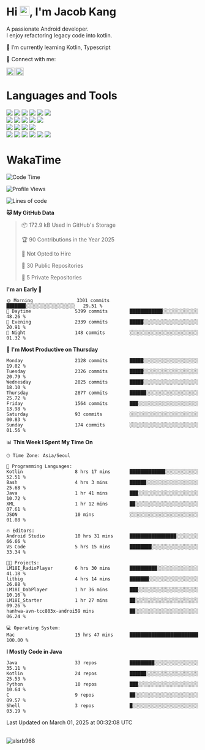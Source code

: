 # Hi <img src="https://media.giphy.com/media/hvRJCLFzcasrR4ia7z/giphy.gif" width="25px">, I'm Jacob Kang
A passionate Android developer.
</br>
I enjoy refactoring legacy code into kotlin.

🌱 I’m currently learning Kotlin, Typescript

🤝 Connect with me:

<a href="https://www.linkedin.com/in/minkyu-kang-b7477b1b2/"><img align="left" src="https://raw.githubusercontent.com/yushi1007/yushi1007/main/images/linkedin.svg" alt="Minkyu Kang | LinkedIn" width="21px"/></a>
<a href="https://www.instagram.com/_jacob_kang/"><img align="left" src="https://raw.githubusercontent.com/yushi1007/yushi1007/main/images/instagram.svg" alt="Jacob Kang | Instagram" width="21px"/></a>

</br>

# Languages and Tools

<div align="left">
<img src="https://img.shields.io/badge/java-007396?logo=java&logoColor=white"/>
<img src="https://img.shields.io/badge/kotlin-7F52FF?logo=kotlin&logoColor=white"/>
<img src="https://img.shields.io/badge/python-3776AB?logo=python&logoColor=white"/>
<img src="https://img.shields.io/badge/bash shell-4EAA25?logo=gnubash&logoColor=white"/>
<img src="https://img.shields.io/badge/c-A8B9CC?logo=c&logoColor=white"/>
<img src="https://img.shields.io/badge/c++-00599C?logo=c%2b%2b&logoColor=white"/>
</div>
<div align="left">
<img src="https://img.shields.io/badge/git-F05032?logo=git&logoColor=white"/>
<img src="https://img.shields.io/badge/github-181717?logo=github&logoColor=white"/>
<img src="https://img.shields.io/badge/mysql-4479A1?logo=mysql&logoColor=white"/>
<img src="https://img.shields.io/badge/sqlite-003B57?logo=sqlite&logoColor=white"/>
<img src="https://img.shields.io/badge/amazon AWS-232F3E?logo=amazonaws&logoColor=white"/>
</div>
<div align="left">
<img src="https://img.shields.io/badge/android-3DDC84?logo=android&logoColor=white"/>
<img src="https://img.shields.io/badge/linux-FCC624?logo=linux&logoColor=white"/>
<img src="https://img.shields.io/badge/flask-000000?logo=flask&logoColor=white"/>
<img src="https://img.shields.io/badge/arduino-00979D?logo=arduino&logoColor=white"/>
</div>
<div align="left">
<img src="https://img.shields.io/badge/slack-4A154B?logo=slack&logoColor=white"/>
<img src="https://img.shields.io/badge/notion-000000?logo=notion&logoColor=white"/>
<img src="https://img.shields.io/badge/jira-0052CC?logo=jira&logoColor=white"/>
<img src="https://img.shields.io/badge/postman-FF6C37?logo=postman&logoColor=white"/>
<img src="https://img.shields.io/badge/intellij-000000?logo=intellijidea&logoColor=white"/>
<img src="https://img.shields.io/badge/pycharm-000000?logo=pycharm&logoColor=white"/>
</div>

# WakaTime

<!--START_SECTION:waka-->
![Code Time](http://img.shields.io/badge/Code%20Time-4%2C667%20hrs%2026%20mins-blue)

![Profile Views](http://img.shields.io/badge/Profile%20Views-0-blue)

![Lines of code](https://img.shields.io/badge/From%20Hello%20World%20I%27ve%20Written-5.2%20million%20lines%20of%20code-blue)

**🐱 My GitHub Data** 

> 📦 172.9 kB Used in GitHub's Storage 
 > 
> 🏆 90 Contributions in the Year 2025
 > 
> 🚫 Not Opted to Hire
 > 
> 📜 30 Public Repositories 
 > 
> 🔑 5 Private Repositories 
 > 
**I'm an Early 🐤** 

```text
🌞 Morning                3301 commits        ███████░░░░░░░░░░░░░░░░░░   29.51 % 
🌆 Daytime                5399 commits        ████████████░░░░░░░░░░░░░   48.26 % 
🌃 Evening                2339 commits        █████░░░░░░░░░░░░░░░░░░░░   20.91 % 
🌙 Night                  148 commits         ░░░░░░░░░░░░░░░░░░░░░░░░░   01.32 % 
```
📅 **I'm Most Productive on Thursday** 

```text
Monday                   2128 commits        █████░░░░░░░░░░░░░░░░░░░░   19.02 % 
Tuesday                  2326 commits        █████░░░░░░░░░░░░░░░░░░░░   20.79 % 
Wednesday                2025 commits        █████░░░░░░░░░░░░░░░░░░░░   18.10 % 
Thursday                 2877 commits        ██████░░░░░░░░░░░░░░░░░░░   25.72 % 
Friday                   1564 commits        ███░░░░░░░░░░░░░░░░░░░░░░   13.98 % 
Saturday                 93 commits          ░░░░░░░░░░░░░░░░░░░░░░░░░   00.83 % 
Sunday                   174 commits         ░░░░░░░░░░░░░░░░░░░░░░░░░   01.56 % 
```


📊 **This Week I Spent My Time On** 

```text
🕑︎ Time Zone: Asia/Seoul

💬 Programming Languages: 
Kotlin                   8 hrs 17 mins       █████████████░░░░░░░░░░░░   52.51 % 
Bash                     4 hrs 3 mins        ██████░░░░░░░░░░░░░░░░░░░   25.68 % 
Java                     1 hr 41 mins        ███░░░░░░░░░░░░░░░░░░░░░░   10.72 % 
XML                      1 hr 12 mins        ██░░░░░░░░░░░░░░░░░░░░░░░   07.61 % 
JSON                     10 mins             ░░░░░░░░░░░░░░░░░░░░░░░░░   01.08 % 

🔥 Editors: 
Android Studio           10 hrs 31 mins      █████████████████░░░░░░░░   66.66 % 
VS Code                  5 hrs 15 mins       ████████░░░░░░░░░░░░░░░░░   33.34 % 

🐱‍💻 Projects: 
LM18I_RadioPlayer        6 hrs 30 mins       ██████████░░░░░░░░░░░░░░░   41.18 % 
litbig                   4 hrs 14 mins       ███████░░░░░░░░░░░░░░░░░░   26.88 % 
LM18I_DabPlayer          1 hr 36 mins        ███░░░░░░░░░░░░░░░░░░░░░░   10.16 % 
LM18I_Starter            1 hr 27 mins        ██░░░░░░░░░░░░░░░░░░░░░░░   09.26 % 
hanhwa-avn-tcc803x-androi59 mins             ██░░░░░░░░░░░░░░░░░░░░░░░   06.24 % 

💻 Operating System: 
Mac                      15 hrs 47 mins      █████████████████████████   100.00 % 
```

**I Mostly Code in Java** 

```text
Java                     33 repos            █████████░░░░░░░░░░░░░░░░   35.11 % 
Kotlin                   24 repos            ██████░░░░░░░░░░░░░░░░░░░   25.53 % 
Python                   10 repos            ███░░░░░░░░░░░░░░░░░░░░░░   10.64 % 
C                        9 repos             ██░░░░░░░░░░░░░░░░░░░░░░░   09.57 % 
Shell                    3 repos             █░░░░░░░░░░░░░░░░░░░░░░░░   03.19 % 
```




 Last Updated on March 01, 2025 at 00:32:08 UTC
<!--END_SECTION:waka-->

</br>

<div align="left">
<img align="left" src="https://github-readme-stats.vercel.app/api/top-langs?username=alsrb968&show_icons=true&locale=en&layout=compact&theme=dark" alt="alsrb968" />
</div>
